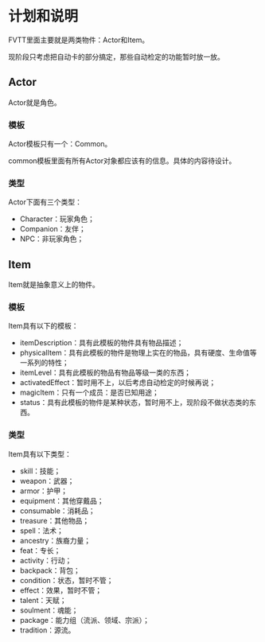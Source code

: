 # 计划和说明

FVTT里面主要就是两类物件：Actor和Item。

现阶段只考虑把自动卡的部分搞定，那些自动检定的功能暂时放一放。

## Actor

Actor就是角色。

### 模板

Actor模板只有一个：Common。

common模板里面有所有Actor对象都应该有的信息。具体的内容待设计。

### 类型

Actor下面有三个类型：

+ Character：玩家角色；
+ Companion：友伴；
+ NPC：非玩家角色；

## Item

Item就是抽象意义上的物件。

### 模板

Item具有以下的模板：

+ itemDescription：具有此模板的物件具有物品描述；
+ physicalItem：具有此模板的物件是物理上实在的物品，具有硬度、生命值等一系列的特性；
+ itemLevel：具有此模板的物品有物品等级一类的东西；
+ activatedEffect：暂时用不上，以后考虑自动检定的时候再说；
+ magicItem：只有一个成员：是否已知用途；
+ status：具有此模板的物件是某种状态，暂时用不上，现阶段不做状态类的东西。

### 类型

Item具有以下类型：

+ skill：技能；
+ weapon：武器；
+ armor：护甲；
+ equipment：其他穿戴品；
+ consumable：消耗品；
+ treasure：其他物品；
+ spell：法术；
+ ancestry：族裔力量；
+ feat：专长；
+ activity：行动；
+ backpack：背包；
+ condition：状态，暂时不管；
+ effect：效果，暂时不管；
+ talent：天赋；
+ soulment：魂能；
+ package：能力组（流派、领域、宗派）；
+ tradition：源流。